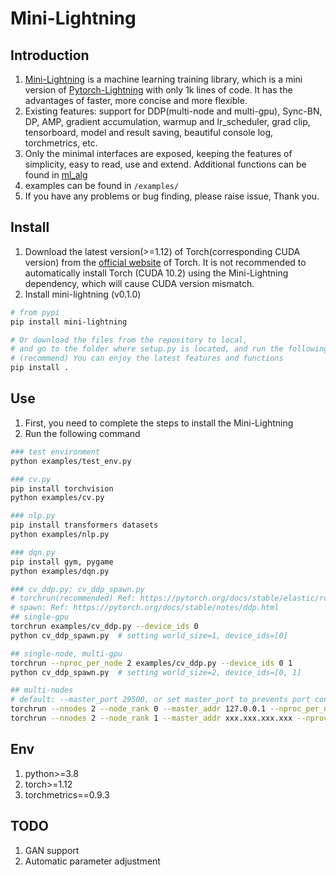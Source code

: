 # Mini-Lightning


## Introduction
1. [Mini-Lightning](https://github.com/ustcml/mini-lightning/) is a machine learning training library, which is a mini version of [Pytorch-Lightning](https://www.pytorchlightning.ai/) with only 1k lines of code. It has the advantages of faster, more concise and more flexible.
2. Existing features: support for DDP(multi-node and multi-gpu), Sync-BN, DP, AMP, gradient accumulation, warmup and lr_scheduler, grad clip, tensorboard, model and result saving, beautiful console log, torchmetrics, etc.
3. Only the minimal interfaces are exposed, keeping the features of simplicity, easy to read, use and extend. Additional functions can be found in [ml_alg](https://github.com/Jintao-Huang/ml_alg)
4. examples can be found in `/examples/`
5. If you have any problems or bug finding, please raise issue, Thank you.


## Install
1. Download the latest version(>=1.12) of Torch(corresponding CUDA version) from the [official website](https://pytorch.org/get-started/locally/) of Torch. It is not recommended to automatically install Torch (CUDA 10.2) using the Mini-Lightning dependency, which will cause CUDA version mismatch.
2. Install mini-lightning (v0.1.0)
```bash
# from pypi
pip install mini-lightning

# Or download the files from the repository to local,
# and go to the folder where setup.py is located, and run the following command
# (recommend) You can enjoy the latest features and functions
pip install .
```


## Use
1. First, you need to complete the steps to install the Mini-Lightning
2. Run the following command

```bash
### test environment
python examples/test_env.py

### cv.py
pip install torchvision
python examples/cv.py

### nlp.py
pip install transformers datasets
python examples/nlp.py

### dqn.py
pip install gym, pygame
python examples/dqn.py

### cv_ddp.py; cv_ddp_spawn.py
# torchrun(recommended) Ref: https://pytorch.org/docs/stable/elastic/run.html
# spawn: Ref: https://pytorch.org/docs/stable/notes/ddp.html
## single-gpu
torchrun examples/cv_ddp.py --device_ids 0
python cv_ddp_spawn.py  # setting world_size=1, device_ids=[0]

## single-node, multi-gpu
torchrun --nproc_per_node 2 examples/cv_ddp.py --device_ids 0 1
python cv_ddp_spawn.py  # setting world_size=2, device_ids=[0, 1]

## multi-nodes
# default: --master_port 29500, or set master_port to prevents port conflicts.
torchrun --nnodes 2 --node_rank 0 --master_addr 127.0.0.1 --nproc_per_node 4 examples/cv_ddp.py _--device_ids 0 1 2 3
torchrun --nnodes 2 --node_rank 1 --master_addr xxx.xxx.xxx.xxx --nproc_per_node 4 examples/cv_ddp.py --device_ids 0 1 2 3
```


## Env
1. python>=3.8
2. torch>=1.12
3. torchmetrics==0.9.3


## TODO
1. GAN support
2. Automatic parameter adjustment
